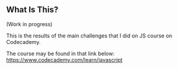 What Is This?
-------------
(Work in progress)

This is the results of the main challenges that I did on JS course on Codecademy.

The course may be found in that link below:
https://www.codecademy.com/learn/javascript
